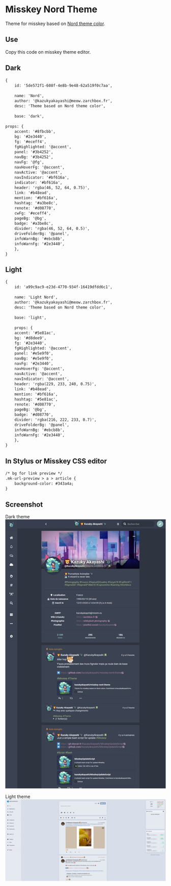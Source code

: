 # Misskey Nord Theme
Theme for misskey based on [Nord theme color](https://www.nordtheme.com/#palettes-modularity).

## Use
Copy this code on misskey theme editor.

## Dark

```
{
	id: '5de572f1-608f-4e8b-9e48-62a519f0c7aa',

	name: 'Nord',
	author: '@kazukyakayashi@meow.zarchbox.fr',
	desc: 'Theme based on Nord theme color',

	base: 'dark',

props: {
	accent: '#8fbcbb',
	bg: '#2e3440',
	fg: '#eceff4',
	fgHighlighted: '@accent',
	panel: '#3b4252',
	navBg: '#3b4252',
	navFg: '@fg',
	navHoverFg: '@accent',
	navActive: '@accent',
	navIndicator: '#bf616a',
	indicator: '#bf616a',
	header: 'rgba(46, 52, 64, 0.75)',
	link: '#b48ead',
	mention: '#bf616a',
	hashtag: '#a3be8c',
	renote: '#d08770',
	cwFg: '#eceff4',
	pageBg: '@bg',
	badge: '#a3be8c',
	divider: 'rgba(46, 52, 64, 0.5)',
	driveFolderBg: '@panel',
	infoWarnBg: '#ebcb8b',
	infoWarnFg: '#2e3440',
	},
}
```

## Light 

```
{
	id: 'a99c9ac9-e23d-4770-934f-16419dfdd6c1',

	name: 'Light Nord',
	author: '@kazukyakayashi@meow.zarchbox.fr',
	desc: 'Theme based on Nord theme color',

	base: 'light',

	props: {
	accent: '#5e81ac',
	bg: '#d8dee9',
	fg: '#2e3440',
	fgHighlighted: '@accent',
	panel: '#e5e9f0',
	navBg: '#e5e9f0',
	navFg: '#2e3440',
	navHoverFg: '@accent',
	navActive: '@accent',
	navIndicator: '@accent',
	header: 'rgba(229, 233, 240, 0.75)',
	link: '#b48ead',
	mention: '#bf616a',
	hashtag: '#5e81ac',
	renote: '#d08770',
	pageBg: '@bg',
	badge: '#d08770',
	divider: 'rgba(216, 222, 233, 0.7)',
	driveFolderBg: '@panel',
	infoWarnBg: '#ebcb8b',
	infoWarnFg: '#2e3440',
	},
}
```

## In Stylus or Misskey CSS editor

```
/* bg for link preview */
.mk-url-preview > a > article {
    background-color: #343a4a;
}
```

## Screenshot

Dark theme
![Dark Nord theme](misskey-nord-theme.png)

Light theme
![Light Nord theme](nord-light.png)